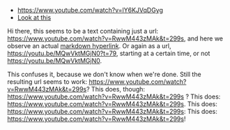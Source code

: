 - https://www.youtube.com/watch?v=lY6KJVqDGyg
- [Look at this](https://www.youtube.com/watch?v=EuEbQP2-sZ0)

Hi there, this seems to be a text containing just a url: https://www.youtube.com/watch?v=RwwM443zMAk&t=299s,
and here we observe an actual [markdown hyperlink]( https://youtu.be/MQwVktMGjN0?t=79 ). Or again as a url,
https://youtu.be/MQwVktMGjN0?t=79, starting at a certain time, or not https://youtu.be/MQwVktMGjN0.

This confuses it, because we don't know when we're done. Still the resulting url seems to work: https://www.youtube.com/watch?v=RwwM443zMAk&t=299s?
This does, though: https://www.youtube.com/watch?v=RwwM443zMAk&t=299s ?
This does: https://www.youtube.com/watch?v=RwwM443zMAk&t=299s.
This does: https://www.youtube.com/watch?v=RwwM443zMAk&t=299s:
This does: https://www.youtube.com/watch?v=RwwM443zMAk&t=299s!

